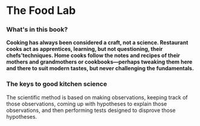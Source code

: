 # The Food Lab

### What's in this book?
**Cooking has always been considered a craft, not a science. Restaurant cooks act as apprentices, learning, but not questioning, their chefs’techniques. Home cooks follow the notes and recipes of their mothers and grandmothers or cookbooks—perhaps tweaking them here and there to suit modern tastes, but never challenging the fundamentals.**

### The keys to good kitchen science
The scientific method is based on making observations, keeping track of those observations, coming up with hypotheses to explain those observations, and then performing tests designed to disprove those hypotheses.

